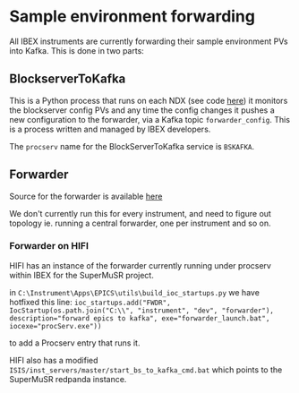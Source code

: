 # Sample environment forwarding

All IBEX instruments are currently forwarding their sample environment PVs into Kafka. This is done in two parts:

## BlockserverToKafka

This is a Python process that runs on each NDX (see code [here](https://github.com/ISISComputingGroup/EPICS-inst_servers/tree/master/BlockServerToKafka)) it monitors the blockserver config PVs and any time the config changes it pushes a new configuration to the forwarder, via a Kafka topic `forwarder_config`. This is a process written and managed by IBEX developers.

The `procserv` name for the BlockServerToKafka service is `BSKAFKA`. 

## Forwarder

Source for the forwarder is available [here](https://github.com/ess-dmsc/forwarder)

We don't currently run this for every instrument, and need to figure out topology ie. running a central forwarder, one per instrument and so on.

### Forwarder on HIFI

HIFI has an instance of the forwarder currently running under procserv within IBEX for the SuperMuSR project.

in `C:\Instrument\Apps\EPICS\utils\build_ioc_startups.py` we have hotfixed this line: 
`ioc_startups.add("FWDR", IocStartup(os.path.join("C:\\", "instrument", "dev", "forwarder"), description="forward epics to kafka", exe="forwarder_launch.bat", iocexe="procServ.exe"))`

to add a Procserv entry that runs it. 

HIFI also has a modified `ISIS/inst_servers/master/start_bs_to_kafka_cmd.bat` which points to the SuperMuSR redpanda instance. 
